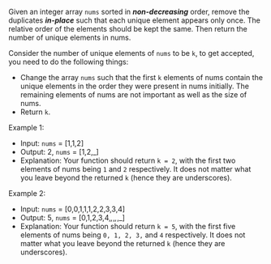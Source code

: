 Given an integer array `nums` sorted in ***non-decreasing*** order, remove the duplicates ***in-place*** such that each unique element appears only once. The relative order of the elements should be kept the same. Then return the number of unique elements in nums.

Consider the number of unique elements of `nums` to be `k`, to get accepted, you need to do the following things:

* Change the array `nums` such that the first `k` elements of nums contain the unique elements in the order they were present in nums initially. The remaining elements of nums are not important as well as the size of nums.
* Return `k`.


 

Example 1:

* Input: `nums` = [1,1,2]
* Output: 2, `nums` = [1,2,_]
* Explanation: Your function should return `k = 2`, with the first two elements of nums being `1` and `2` respectively.
  It does not matter what you leave beyond the returned `k` (hence they are underscores).


Example 2:

* Input: `nums` = [0,0,1,1,1,2,2,3,3,4]
* Output: 5, `nums` = [0,1,2,3,4,_,_,_,_,_]
* Explanation: Your function should return `k = 5`, with the first five elements of nums being `0, 1, 2, 3,` and `4` respectively.
  It does not matter what you leave beyond the returned `k` (hence they are underscores).
 